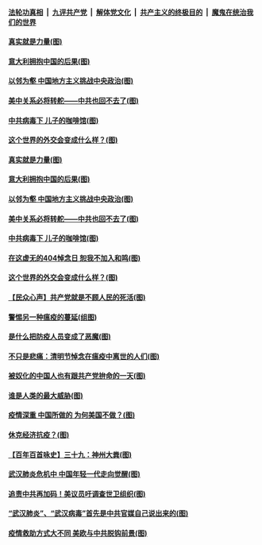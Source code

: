 

####  [法轮功真相](../../../../basic/blob/master/README.md?t=04060430) &nbsp;|&nbsp; [九评共产党](../../../../9ping.md/blob/master/README.md?t=04060430) &nbsp;|&nbsp; [解体党文化](../../../../jtdwh.md/blob/master/README.md?t=04060430)  &nbsp;|&nbsp; [共产主义的终极目的](../../../../gczydzjmd.md/blob/master/README.md?t=04060430) &nbsp;|&nbsp; [魔鬼在统治我们的世界](../../../../mgztzwmdsj.md/blob/master/README.md?t=04060430) 

#### [真实就是力量(图)](../pages/p4/928557.md?t=04060430) 

#### [意大利拥抱中国的后果(图)](../pages/p4/928678.md?t=04060430) 

#### [以邻为壑 中国地方主义挑战中央政治(图)](../pages/p4/928677.md?t=04060430) 

#### [美中关系必将转舵——中共也回不去了(图)](../pages/p4/928618.md?t=04060430) 

#### [中共病毒下 儿子的咖啡馆(图)](../pages/p4/928597.md?t=04060430) 

#### [这个世界的外交会变成什么样？(图)](../pages/p4/928609.md?t=04060430) 

#### [真实就是力量(图)](../pages/p4/928557.md?t=04060430) 

#### [意大利拥抱中国的后果(图)](../pages/p4/928678.md?t=04060430) 

#### [以邻为壑 中国地方主义挑战中央政治(图)](../pages/p4/928677.md?t=04060430) 

#### [美中关系必将转舵——中共也回不去了(图)](../pages/p4/928618.md?t=04060430) 

#### [中共病毒下 儿子的咖啡馆(图)](../pages/p4/928597.md?t=04060430) 

#### [在这虚无的404悼念日 恕我不加入和鸣(图)](../pages/p4/928672.md?t=04060430) 

#### [这个世界的外交会变成什么样？(图)](../pages/p4/928609.md?t=04060430) 

#### [【民众心声】共产党就是不顾人民的死活(图)](../pages/p4/928531.md?t=04060430) 

#### [警惕另一种瘟疫的蔓延(组图)](../pages/p4/928564.md?t=04060430) 

#### [是什么把防疫人员变成了恶魔(图)](../pages/p4/928575.md?t=04060430) 

#### [不只是悲痛：清明节悼念在瘟疫中离世的人们(图)](../pages/p4/928571.md?t=04060430) 

#### [被奴化的中国人也有跟共产党拚命的一天(图)](../pages/p4/928556.md?t=04060430) 

#### [谁是人类的最大威胁(图)](../pages/p4/928554.md?t=04060430) 

#### [疫情深重 中国所做的 为何美国不做？(图)](../pages/p4/928552.md?t=04060430) 

#### [休克经济抗疫？(图)](../pages/p4/928445.md?t=04060430) 

#### [【百年百首咏史】三十九：神州大粪(图)](../pages/p4/928553.md?t=04060430) 

#### [武汉肺炎危机中 中国年轻一代走向觉醒(图)](../pages/p4/928421.md?t=04060430) 

#### [追责中共再加码！美议员吁调查世卫组织(图)](../pages/p4/928423.md?t=04060430) 

#### [“武汉肺炎”、“武汉病毒”首先是中共官媒自己说出来的(图)](../pages/p4/928415.md?t=04060430) 

#### [疫情救助方式大不同 美欧与中共脱钩前景(图)](../pages/p4/928407.md?t=04060430) 

